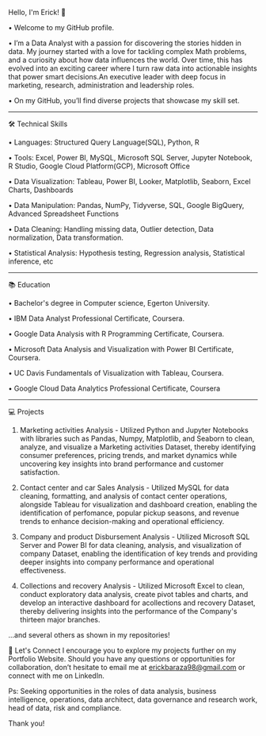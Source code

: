 Hello, I'm Erick! 👋

•	Welcome to my GitHub profile.

•	I’m a Data Analyst with a passion for discovering the stories hidden in data. My journey started with a love for tackling complex Math problems, and a curiosity about how data influences the world. Over time, this has evolved into an exciting career where I turn raw data into actionable insights that power smart decisions.An executive leader with deep focus in marketing, research, administration and leadership roles.

•	On my GitHub, you’ll find diverse projects that showcase my skill set.

_______________________________________________________________________________________________________________________________________________________________________________________________________________________________________________________________________________
🛠️ Technical Skills

•	Languages: Structured Query Language(SQL), Python, R

•	Tools: Excel, Power BI, MySQL, Microsoft SQL Server, Jupyter Notebook, R Studio, Google Cloud Platform(GCP), Microsoft Office

•	Data Visualization: Tableau, Power BI, Looker, Matplotlib, Seaborn, Excel Charts, Dashboards

•	Data Manipulation: Pandas, NumPy, Tidyverse, SQL, Google BigQuery, Advanced Spreadsheet Functions

•	Data Cleaning: Handling missing data, Outlier detection, Data normalization, Data transformation.

•	Statistical Analysis: Hypothesis testing, Regression analysis, Statistical inference, etc

_______________________________________________________________________________________________________________________________________________________________________________________________________________________________________________________________________________
📚 Education

•	Bachelor's degree in Computer science, Egerton University.

•	IBM Data Analyst Professional Certificate, Coursera.

•	Google Data Analysis with R Programming Certificate, Coursera.

•	Microsoft Data Analysis and Visualization with Power BI Certificate, Coursera.

•	UC Davis Fundamentals of Visualization with Tableau, Coursera.

•	Google Cloud Data Analytics Professional Certificate, Coursera

_______________________________________________________________________________________________________________________________________________________________________________________________________________________________________________________________________________
💻 Projects

1. Marketing activities Analysis - Utilized Python and Jupyter Notebooks with libraries such as Pandas, Numpy, Matplotlib, and Seaborn to clean, analyze, and visualize a Marketing activities Dataset, thereby identifying consumer preferences, pricing trends, and market dynamics while uncovering key insights into brand performance and customer satisfaction.

2. Contact center and car Sales Analysis - Utilized MySQL for data cleaning, formatting, and analysis of contact center operations, alongside Tableau for visualization and dashboard creation, enabling the identification of perfomance, popular pickup seasons, and revenue trends to enhance decision-making and operational efficiency.

3. Company and product Disbursement Analysis - Utilized Microsoft SQL Server and Power BI for data cleaning, analysis, and visualization of company Dataset, enabling the identification of key trends and providing deeper insights into company performance and operational effectiveness.

4. Collections and recovery Analysis - Utilized Microsoft Excel to clean, conduct exploratory data analysis, create pivot tables and charts, and develop an interactive dashboard for acollections and recovery Dataset, thereby delivering insights into the  performance of the Company's thirteen major branches.

...and several others as shown in my repositories!

📧 Let's Connect
I encourage you to explore my projects further on my Portfolio Website. Should you have any questions or opportunities for collaboration, don’t hesitate to email me at erickbaraza98@gmail.com or connect with me on LinkedIn.

Ps: Seeking opportunities in the roles of data analysis, business intelligence, operations, data architect, data governance and research work, head of data, risk and compliance.

Thank you!

